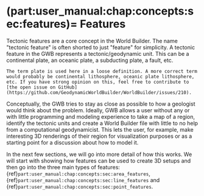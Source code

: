 (part:user_manual:chap:concepts:sec:features)=
Features
================

Tectonic features are a core concept in the World Builder. The name "tectonic feature" is often shorted to just "feature" for simplicity. A tectonic feature in the GWB represents a tectonic/geodynamic unit. This can be a continental plate, an oceanic plate, a subducting plate, a fault, etc. 

```{note}
The term plate is used here in a loose definition. A more correct term would probably be continental lithosphere, oceanic plate lithosphere, etc. If you have strong opinion on this, feel free to contribute to [the open issue on GitHub](https://github.com/GeodynamicWorldBuilder/WorldBuilder/issues/210).
```

Conceptually, the GWB tries to stay as close as possible to how a geologist would think about the problem. Ideally, GWB allows a user without any or with little programming and modeling experience to take a map of a region, identify the tectonic units and create a World Builder file with little to no help from a computational geodynamicist. This lets the user, for example, make interesting 3D renderings of their region for visualization purposes or as a starting point for a discussion about how to model it.

In the next few sections, we will go into more detail of how this works. We will start with showing how features can be used to create 3D setups and then go into the three main types of features: {ref}`part:user_manual:chap:concepts:sec:area_features`, {ref}`part:user_manual:chap:concepts:sec:line_features` and {ref}`part:user_manual:chap:concepts:sec:point_features`. 

